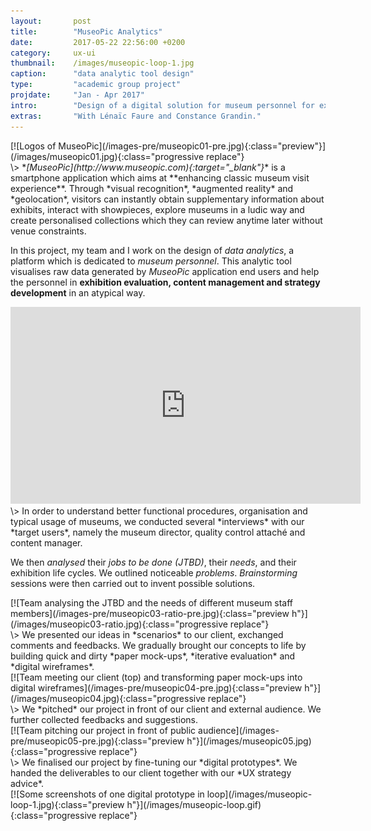 ```yaml
---
layout:       post
title:        "MuseoPic Analytics"
date:         2017-05-22 22:56:00 +0200
category:     ux-ui
thumbnail:    /images/museopic-loop-1.jpg
caption:      "data analytic tool design"
type:         "academic group project"
projdate:     "Jan - Apr 2017"
intro:        "Design of a digital solution for museum personnel for exhibition evaluation."
extras:       "With Lénaïc Faure and Constance Grandin."
---
```



<div class="image entry thin" markdown="1">
[![Logos of MuseoPic](/images-pre/museopic01-pre.jpg){:class="preview"}](/images/museopic01.jpg){:class="progressive replace"}
</div>

<div class="entry" markdown="1">
\>  
*<i>[MuseoPic](http://www.museopic.com){:target="_blank"}</i>* is a smartphone application which aims at **enhancing classic museum visit experience**. Through *visual recognition*, *augmented reality* and *geolocation*, visitors can instantly obtain supplementary information about exhibits, interact with showpieces, explore museums in a ludic way and create personalised collections which they can review anytime later without venue constraints.

In this project, my team and I work on the design of *data analytics*, a platform which is dedicated to *museum personnel*. This analytic tool visualises raw data generated by *<i>MuseoPic</i>* application end users and help the personnel in **exhibition evaluation, content management and strategy development** in an atypical way.
</div>

<div class="image entry" markdown="0">
<iframe width="560" height="315" src="https://www.youtube.com/embed/48McP4qGOJU?rel=0" frameborder="0" allow="autoplay; encrypted-media" allowfullscreen></iframe>
</div>

<div class="entry" markdown="1">
\>  
In order to understand better functional procedures, organisation and typical usage of museums, we conducted several *interviews* with our *target users*, namely the museum director, quality control attaché and content manager.

We then *analysed* their *jobs to be done (JTBD)*, their *needs*, and their exhibition life cycles. We outlined noticeable *problems*. *Brainstorming* sessions were then carried out to invent possible solutions.
</div>

<div class="image entry" markdown="1">
[![Team analysing the JTBD and the needs of different museum staff members](/images-pre/museopic03-ratio-pre.jpg){:class="preview h"}](/images/museopic03-ratio.jpg){:class="progressive replace"}
</div>

<div class="entry thin" markdown="1">
\>  
We presented our ideas in *scenarios* to our client, exchanged comments and feedbacks. We gradually brought our concepts to life by building quick and dirty *paper mock-ups*, *iterative evaluation* and *digital wireframes*.
</div>

<div class="image entry" markdown="1">
[![Team meeting our client (top) and transforming paper mock-ups into digital wireframes](/images-pre/museopic04-pre.jpg){:class="preview h"}](/images/museopic04.jpg){:class="progressive replace"}
</div>

<div class="entry thin" markdown="1">
\>  
We *pitched* our project in front of our client and external audience. We further collected feedbacks and suggestions.
</div>

<div class="image entry" markdown="1">
[![Team pitching our project in front of public audience](/images-pre/museopic05-pre.jpg){:class="preview h"}](/images/museopic05.jpg){:class="progressive replace"}
</div>

<div class="entry thin" markdown="1">
\>  
We finalised our project by fine-tuning our *digital prototypes*. We handed the deliverables to our client together with our *UX strategy advice*.
</div>

<div class="image entry" markdown="1">
[![Some screenshots of one digital prototype in loop](/images/museopic-loop-1.jpg){:class="preview h"}](/images/museopic-loop.gif){:class="progressive replace"}
</div>